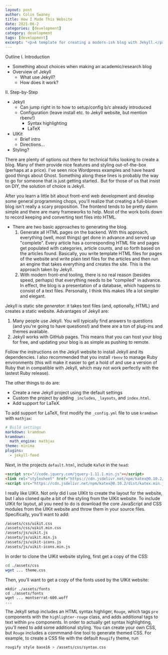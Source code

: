 ```yaml
---
layout: post
author: Colin Swaney
title: How I Made This Website
date: 2021-06-2
categories: [development]
category: development
tags: [development]
excerpt: "<p>A template for creating a modern-ish blog with Jekyll.</p>"
---
```


Outline
I. Introduction
- Something about choices when making an academic/research blog
- Overview of Jekyll
  - What use Jekyll?
  - How does it work?

II. Step-by-Step
- Jekyll
  - Can jump right in to how to setup/config b/c already introduced
  - Configuration (leave install etc. to Jekyll website, but mention rbenv!)
    - Syntax highlighting
    - LaTeX
- UIKit
  - Brief intro
  - Directions...
- Styling?


There are plenty of options out there for technical folks looking to create a blog. Many of them provide nice features and styling out-of-the-box (perhaps at a price). I've seen nice Wordpress examples and have heard good things about Ghost. Something along these lines is probably the way to go for someone that is just getting started.. But for those of us that insist on DIY, the solution of choice is Jekyll.

After you learn a little bit about front-end web development and develop some general programming chops, you'll realize that creating a full-blown blog isn't really a scary proposition. The frontend tends to be pretty damn simple and there are many frameworks to help. Most of the work boils down to record keeping and converting text files into HTML.

- There are two basic approaches to generating the blog.
  1. Generate all HTML pages on the backend. With this approach, everything (well, most things) get done in advance and served up "complete". Every article has a corresponding HTML file and pages get populated with categories, article counts, and so forth based on the articles found. Basically, you write template HTML files for pages of the website and write plain text files for the articles and then run an engine that takes everything and creates the site. This is the approach taken by Jekyll.
  2. With modern front-end tooling, there is no real reason (besides speed, perhaps) that everything needs to be "compiled" in advance. In effect, the blog is a presentation of a database, which happens to consist of a text files. Personally, I think this makes life a lot simpler and elegant. 


Jekyll is static site *generator*: it takes text files (and, optionally, HTML) and creates a static website. Advantages of Jekyll are:
1. Many people use Jekyll. You will typically find answers to questions (and you're going to have questions!) and there are a ton of plug-ins and themes available.
2. Jekyll works with GitHub pages. This means that you can host your blog for free, and updating your blog is as simple as pushing to remote.
<!-- 356 words -->


<!-- Jekyll -->
Follow the instructions on the Jekyll website to install Jekyll and its dependencies. I also recommended that you install `rbenv` to manage Ruby environments (this will make it easier to get a hold of and use a version of Ruby that in compatible with Jekyll, which may not work perfectly with the lastest Ruby release).

The other things to do are:

- Create a new Jekyll project using the default settings
- Custom the project by adding `_includes`, `_layouts`, and `index.html`.
- Add support for LaTeX.

To add support for LaTeX, first modify the `_config.yml` file to use `kramdown` with `mathjax`:

```yml
# Build settings
markdown: kramdown
kramdown:
  math_engine: mathjax
theme: minima
plugins:
  - jekyll-feed
```

Next, in the projects `default.html`, include `KaTeX` in the `head`:

```html
<script src="//code.jquery.com/jquery-1.11.1.min.js"></script>
<link rel="stylesheet" href="https://cdn.jsdelivr.net/npm/katex@0.10.2/dist/katex.min.css">
<script src="https://cdn.jsdelivr.net/npm/katex@0.10.2/dist/katex.min.js"></script>
```


<!-- UIKit -->
I really like UIKit. Not only did I use UIKit to create the layout for the website, but I also cloned quite a bit of the styling from the UIKit website. To include UIKit for layout, all you need to do is download the core JavaScript and CSS modules from the UIKit website and throw them in your source files. Specifically, you'll want to add:

```bash
/assets/css/uikit.css
/assets/css/uikit.min.css
/assets/js/uikit.js
/assets/js/uikit.min.js
/assets/js/uikit-icons.js
/assets/js/uikit-icons.min.js
```

In order to clone the UIKit website styling, first get a copy of the CSS:

```bash
cd ./assets/css
wget ... theme.css
```

Then, you'll want to get a copy of the fonts used by the UIKit website:

```
mkdir ./assets/fonts
cd ./assets/fonts
wget ... montserrat-600.woff
...
```

<!-- Syntax Highlighting -->
The Jekyll setup includes an HTML syntax highliger, `Rouge`, which tags `pre` components with the `highlighter-rouge` class, and adds additional tags to text within `pre` components. In order to actually get syntax highlighting, you'll need to add some additional styling. You can create your own CSS, but `Rouge` includes a commmand-line tool to generate themed CSS. For example, to create a CSS file with the default `Rougify` theme, run

```bash
rougify style base16 > /assets/css/syntax.css
```